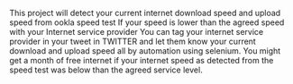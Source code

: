 This project will detect your current internet download speed and upload speed from ookla speed test
If your speed is lower than the agreed speed with your Internet service provider
You can tag your internet service provider in your tweet in TWITTER and let them know your current download and upload speed all by automation using selenium.
You might get a month of free internet if your internet speed as detected from the speed test was below than the agreed service level.
